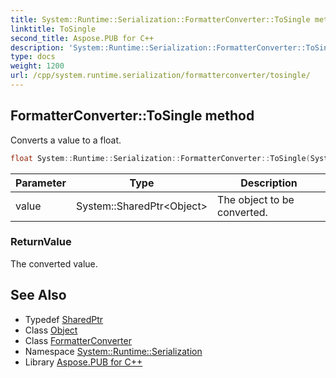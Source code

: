 ```yaml
---
title: System::Runtime::Serialization::FormatterConverter::ToSingle method
linktitle: ToSingle
second_title: Aspose.PUB for C++
description: 'System::Runtime::Serialization::FormatterConverter::ToSingle method. Converts a value to a float in C++.'
type: docs
weight: 1200
url: /cpp/system.runtime.serialization/formatterconverter/tosingle/
---
```

## FormatterConverter::ToSingle method


Converts a value to a float.

```cpp
float System::Runtime::Serialization::FormatterConverter::ToSingle(System::SharedPtr<Object> value) override
```


| Parameter | Type | Description |
| --- | --- | --- |
| value | System::SharedPtr\<Object\> | The object to be converted. |

### ReturnValue

The converted value.

## See Also

* Typedef [SharedPtr](../../../system/sharedptr/)
* Class [Object](../../../system/object/)
* Class [FormatterConverter](../)
* Namespace [System::Runtime::Serialization](../../)
* Library [Aspose.PUB for C++](../../../)

